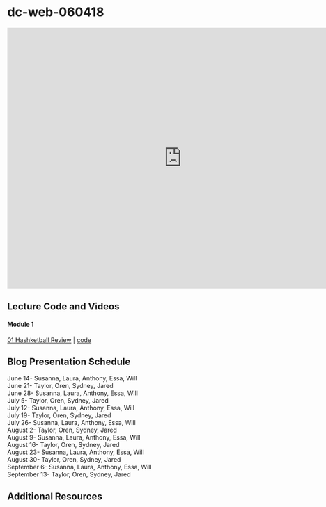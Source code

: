 # dc-web-060418
 
<iframe src="https://calendar.google.com/calendar/embed?src=flatironschool.com_10dkckhpnpcenkhvlo07c64amc%40group.calendar.google.com&ctz=America%2FNew_York" style="border: 0" width="800" height="600" frameborder="0" scrolling="no"></iframe>

## Lecture Code and Videos

#### Module 1

[01 Hashketball Review](https://youtu.be/bTPHWP71jWw) | [code](https://github.com/learn-co-students/dc-web-060418/tree/master/01-hashketball-review)

## Blog Presentation Schedule

June 14- Susanna, Laura, Anthony, Essa, Will \
June 21- Taylor, Oren, Sydney, Jared \
June 28- Susanna, Laura, Anthony, Essa, Will \
July 5- Taylor, Oren, Sydney, Jared \
July 12- Susanna, Laura, Anthony, Essa, Will \
July 19- Taylor, Oren, Sydney, Jared \
July 26- Susanna, Laura, Anthony, Essa, Will \
August 2- Taylor, Oren, Sydney, Jared \
August 9- Susanna, Laura, Anthony, Essa, Will \
August 16- Taylor, Oren, Sydney, Jared \
August 23- Susanna, Laura, Anthony, Essa, Will \
August 30- Taylor, Oren, Sydney, Jared \
September 6- Susanna, Laura, Anthony, Essa, Will \
September 13- Taylor, Oren, Sydney, Jared 

## Additional Resources

